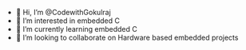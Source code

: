- 👋 Hi, I’m @CodewithGokulraj
- 👀 I’m interested in embedded C 
- 🌱 I’m currently learning embedded C
- 💞️ I’m looking to collaborate on Hardware based embedded projects 

<!---
CodewithGokulraj/CodewithGokulraj is a ✨ special ✨ repository because its `README.md` (this file) appears on your GitHub profile.
You can click the Preview link to take a look at your changes.
--->
